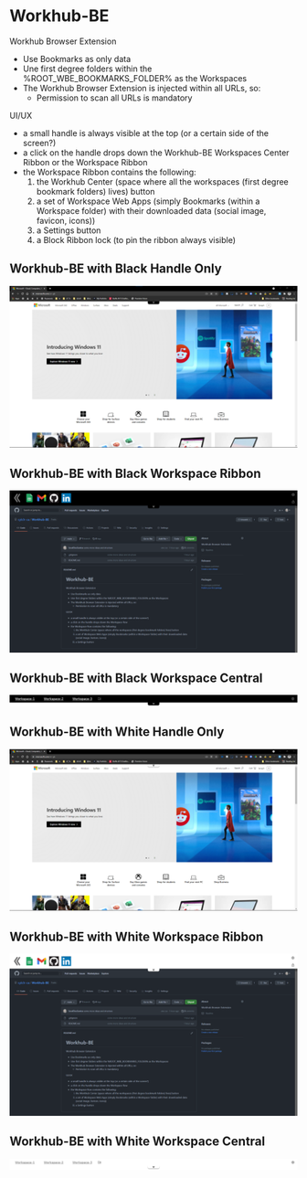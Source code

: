 # Workhub-BE

Workhub Browser Extension

* Use Bookmarks as only data
* Une first degree folders within the %ROOT_WBE_BOOKMARKS_FOLDER% as the Workspaces
* The Workhub Browser Extension is injected within all URLs, so:
  * Permission to scan all URLs is mandatory

UI/UX

* a small handle is always visible at the top (or a certain side of the screen?)
* a click on the handle drops down the Workhub-BE Workspaces Center      Ribbon or the Workspace Ribbon
* the Workspace Ribbon contains the following:
  1. the Workhub Center (space where all the workspaces (first degree bookmark folders) lives) button
  2. a set of Workspace Web Apps (simply Bookmarks (within a Workspace folder) with their downloaded data (social image, favicon, icons))
  3. a Settings button
  4. a Block Ribbon lock (to pin the ribbon always visible)

## Workhub-BE with Black Handle Only
![Workhub-BE Handle Only Example - Black](assets/WokhuBE%20Example%20(Handle%20Only)%20-%20Black.png "Workhub-BE Handle Only Example - Black")

## Workhub-BE with Black Workspace Ribbon
![Workhub-BE Workspace Ribbon - Black](assets/WokhuBE%20Example%20-%20Black.png "Workhub-BE Workspace Ribbon - Black")

## Workhub-BE with Black Workspace Central 
![Workhub-BE Workspace Central - Black](assets/WorkhuBE%20Workspaces%20Central%20-%20Black.png "Workhub-BE Workspace Central - Black")

## Workhub-BE with White Handle Only
![Workhub-BE Handle Only Example - White](assets/WokhuBE%20Example%20(Handle%20Only)%20-%20White.png "Workhub-BE Handle Only Example - White")

## Workhub-BE with White Workspace Ribbon
![Workhub-BE Workspace Ribbon - White](assets/WokhuBE%20Example%20-%20White.png "Workhub-BE Workspace Ribbon - White")

## Workhub-BE with White Workspace Central 
![Workhub-BE Workspace Central - White](assets/WorkhuBE%20Workspaces%20Central%20-%20White.png "Workhub-BE Workspace Central - White")
